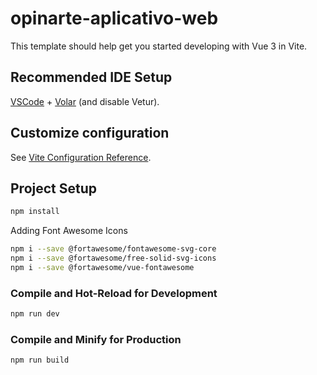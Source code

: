 # opinarte-aplicativo-web

This template should help get you started developing with Vue 3 in Vite.

## Recommended IDE Setup

[VSCode](https://code.visualstudio.com/) + [Volar](https://marketplace.visualstudio.com/items?itemName=Vue.volar) (and disable Vetur).

## Customize configuration

See [Vite Configuration Reference](https://vitejs.dev/config/).

## Project Setup

```sh
npm install
```

Adding Font Awesome Icons

```sh
npm i --save @fortawesome/fontawesome-svg-core
npm i --save @fortawesome/free-solid-svg-icons
npm i --save @fortawesome/vue-fontawesome
```

### Compile and Hot-Reload for Development

```sh
npm run dev
```

### Compile and Minify for Production

```sh
npm run build
```

